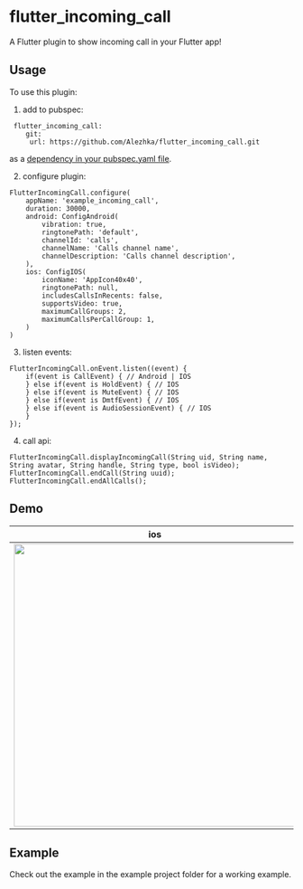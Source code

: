 # flutter_incoming_call

A Flutter plugin to show incoming call in your Flutter app!

## Usage

To use this plugin:

1. add to pubspec:
```
 flutter_incoming_call:
    git:
     url: https://github.com/Alezhka/flutter_incoming_call.git
```
 as a [dependency in your pubspec.yaml file](https://flutter.io/platform-plugins/).

2. configure plugin:
```
FlutterIncomingCall.configure(
    appName: 'example_incoming_call',
    duration: 30000,
    android: ConfigAndroid(
        vibration: true,
        ringtonePath: 'default',
        channelId: 'calls',
        channelName: 'Calls channel name',
        channelDescription: 'Calls channel description',
    ),
    ios: ConfigIOS(
        iconName: 'AppIcon40x40',
        ringtonePath: null,
        includesCallsInRecents: false,
        supportsVideo: true,
        maximumCallGroups: 2,
        maximumCallsPerCallGroup: 1,
    )
)
```
3. listen events:
```
FlutterIncomingCall.onEvent.listen((event) {
    if(event is CallEvent) { // Android | IOS
    } else if(event is HoldEvent) { // IOS
    } else if(event is MuteEvent) { // IOS
    } else if(event is DmtfEvent) { // IOS
    } else if(event is AudioSessionEvent) { // IOS
    }
});
```
4. call api:
```
FlutterIncomingCall.displayIncomingCall(String uid, String name, String avatar, String handle, String type, bool isVideo);
FlutterIncomingCall.endCall(String uuid);
FlutterIncomingCall.endAllCalls();
```

## Demo

ios | ios (Lockscreen) | Android  | android (Lockscreen)
--- | --- | --- | ---
<img height="500" src="https://raw.githubusercontent.com/Alezhka/flutter_incoming_call/master/media/ios_incoming_call_2.PNG" style="max-width:100%;"> | <img height="500" src="https://raw.githubusercontent.com/Alezhka/flutter_incoming_call/master/media/ios_incoming_call_1.PNG" style="max-width:100%;"> | <img height="500" src="https://raw.githubusercontent.com/Alezhka/flutter_incoming_call/master/media/android_incoming_call_2.PNG" style="max-width:100%;"> | <img height="500" src="https://raw.githubusercontent.com/Alezhka/flutter_incoming_call/master/media/android_incoming_call_1.PNG" style="max-width:100%;">


## Example

Check out the example in the example project folder for a working example.